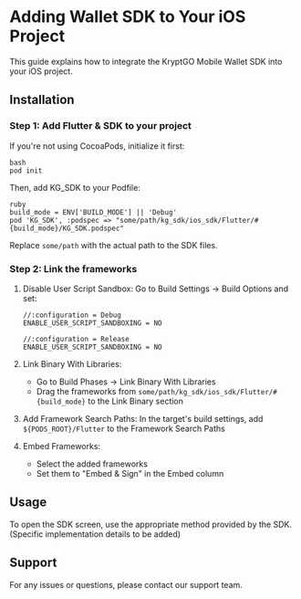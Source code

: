 # Adding Wallet SDK to Your iOS Project

This guide explains how to integrate the KryptGO Mobile Wallet SDK into your iOS project.

## Installation

### Step 1: Add Flutter & SDK to your project

If you're not using CocoaPods, initialize it first:

```
bash
pod init
```


Then, add KG_SDK to your Podfile:

```
ruby
build_mode = ENV['BUILD_MODE'] || 'Debug'
pod 'KG_SDK', :podspec => "some/path/kg_sdk/ios_sdk/Flutter/#{build_mode}/KG_SDK.podspec"
```

Replace `some/path` with the actual path to the SDK files.

### Step 2: Link the frameworks

1. Disable User Script Sandbox:
   Go to Build Settings → Build Options and set:

   ```
   //:configuration = Debug
   ENABLE_USER_SCRIPT_SANDBOXING = NO

   //:configuration = Release
   ENABLE_USER_SCRIPT_SANDBOXING = NO
   ```

2. Link Binary With Libraries:
   - Go to Build Phases → Link Binary With Libraries
   - Drag the frameworks from `some/path/kg_sdk/ios_sdk/Flutter/#{build_mode}` to the Link Binary section

3. Add Framework Search Paths:
   In the target's build settings, add `${PODS_ROOT}/Flutter` to the Framework Search Paths

4. Embed Frameworks:
   - Select the added frameworks
   - Set them to "Embed & Sign" in the Embed column

## Usage

To open the SDK screen, use the appropriate method provided by the SDK. (Specific implementation details to be added)

## Support

For any issues or questions, please contact our support team.